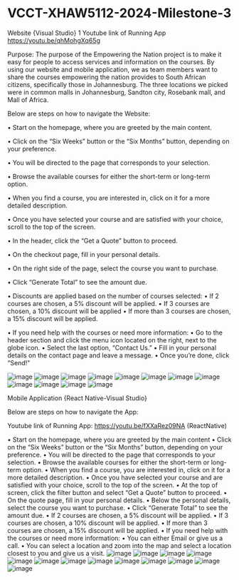 # VCCT-XHAW5112-2024-Milestone-3

Website {Visual Studio}
1  Youtube link of Running App https://youtu.be/qhMohgXq65g


Purpose:
The purpose of the Empowering the Nation project is to make it easy for people to access services and information on the courses. By using our website and mobile application, we as team members want to share the courses empowering the nation provides to South African citizens, specifically those in Johannesburg. The three locations we picked were in common malls in Johannesburg, Sandton city, Rosebank mall, and Mall of Africa.

Below are steps on how to navigate the Website:

•	Start on the homepage, where you are greeted by the main content.

•	Click on the “Six Weeks” button or the “Six Months” button, depending on your preference.

•	You will be directed to the page that corresponds to your selection.

•	Browse the available courses for either the short-term or long-term option.

•	When you find a course, you are interested in, click on it for a more detailed description.

•	Once you have selected your course and are satisfied with your choice, scroll to the top of the screen.

•	In the header, click the “Get a Quote” button to proceed.

•	On the checkout page, fill in your personal details.

•	On the right side of the page, select the course you want to purchase.

•	Click “Generate Total” to see the amount due.

•	Discounts are applied based on the number of courses selected:
•	If 2 courses are chosen, a 5% discount will be applied.
•	If 3 courses are chosen, a 10% discount will be applied
•	If more than 3 courses are chosen, a 15% discount will be applied.

•	If you need help with the courses or need more information:
•	Go to the header section and click the menu icon located on the right, next to the globe icon.
•	Select the last option, “Contact Us.”
•	Fill in your personal details on the contact page and leave a message.
•	Once you’re done, click “Send!”

 ![image](https://github.com/user-attachments/assets/285915c8-5e69-4adc-8b30-1817fee99b79)
![image](https://github.com/user-attachments/assets/9ba22b94-4272-44f8-bcc2-9ee4ae26385f)
![image](https://github.com/user-attachments/assets/86923c90-a50b-46b1-9c30-e723970b17cc)
![image](https://github.com/user-attachments/assets/72ec19ca-b1cc-4bac-bf5b-f28948c878cf)
![image](https://github.com/user-attachments/assets/1ad14940-ec15-4989-aab1-d644ff97c0f3)
![image](https://github.com/user-attachments/assets/248d12df-fd72-4c1f-98d6-e8b87ec32f4f)
![image](https://github.com/user-attachments/assets/003ee292-eae9-48b9-96f3-b0fd027984a2)
![image](https://github.com/user-attachments/assets/444d3b5a-1fbd-4675-b1a9-57f82ac7601a)
![image](https://github.com/user-attachments/assets/ac32455e-6c4f-4713-8c49-2b9d4fd8095d)
![image](https://github.com/user-attachments/assets/3ca120ca-cbdf-4d22-b21e-962f9e4110b9)
![image](https://github.com/user-attachments/assets/a087bbea-5b1f-47b2-8519-e8c6ae933173)
![image](https://github.com/user-attachments/assets/8dfa2fe2-01b5-4097-b324-41730a5cbf2e)

Mobile Application {React Native-Visual Studio}

Below are steps on how to navigate the App:

Youtube link of Running App: https://youtu.be/fXXaRez09NA  (ReactNative)

•	Start on the homepage, where you are greeted by the main content
•	Click on the “Six Weeks” button or the “Six Months” button, depending on your preference.
•	You will be directed to the page that corresponds to your selection.
•	Browse the available courses for either the short-term or long-term option.
•	When you find a course, you are interested in, click on it for a more detailed description.
•	Once you have selected your course and are satisfied with your choice, scroll to the top of the screen.
•	At the top of screen, click the filter button and select “Get a Quote” button to proceed.
•	On the quote page, fill in your personal details.
•	Below the personal details, select the course you want to purchase.
•	Click “Generate Total” to see the amount due.
•	If 2 courses are chosen, a 5% discount will be applied.
•	If 3 courses are chosen, a 10% discount will be applied.
•	If more than 3 courses are chosen, a 15% discount will be applied.
•	If you need help with the courses or need more information:
•	You can either Email or give us a call. 
•	You can select a location and zoom into the map and select a location closest to you and give us a visit. 
![image](https://github.com/user-attachments/assets/15534de7-6a1c-45e1-b01e-cb76616e0af1)
![image](https://github.com/user-attachments/assets/e30687e4-2095-4834-b236-3083fa0ef5f3)
![image](https://github.com/user-attachments/assets/6796e488-08da-40d0-ab01-0c68c0de9434)
![image](https://github.com/user-attachments/assets/affb6756-0cd6-4732-93f9-f4b286d4b007)
![image](https://github.com/user-attachments/assets/bc6d3f84-19d2-419f-a1a1-7998fde69bca)
![image](https://github.com/user-attachments/assets/30869c83-d3bf-4fb7-b078-8f89403a197c)
![image](https://github.com/user-attachments/assets/eae0cf27-b6a7-4967-9474-05af03aa667e)
![image](https://github.com/user-attachments/assets/04b61785-7259-4575-9b1d-3a2bcf9136e2)
![image](https://github.com/user-attachments/assets/5ffc4aa7-c171-4b8f-a22d-299dcbbe7216)
![image](https://github.com/user-attachments/assets/998d4fd4-35a4-4fde-aecd-6de249b14cf9)
![image](https://github.com/user-attachments/assets/bbded0f7-e4be-41a4-ac0d-500119f763c8)
![image](https://github.com/user-attachments/assets/1ce6aa91-f493-4909-bcfa-062045dcbb8b)
![image](https://github.com/user-attachments/assets/86d3172e-b134-4793-bfd5-a43ff0db4dcb)





















  




































 




 




 



 




 











 




 

















   










   









   	









   	









 

